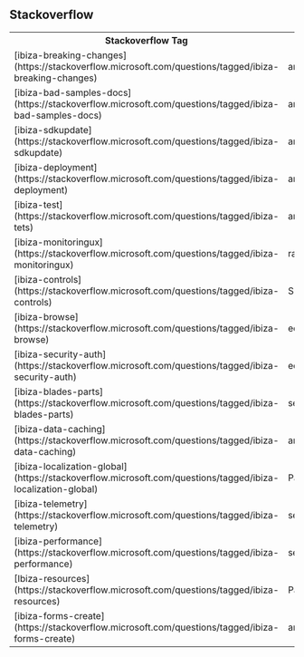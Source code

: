 <!-- TODO:  deprecate this document.   It has been  replaced by  portalfx-extensions-stackoverflow.md -->
## Stackoverflow 

<table>
    <tr>
        <th>Stackoverflow Tag</th>
        <th>Owner</th>
    </tr>
<tr>
    <td> [ibiza-breaking-changes](https://stackoverflow.microsoft.com/questions/tagged/ibiza-breaking-changes) </td>
    <td> amitmod </td>
</tr>
<tr>
    <td> [ibiza-bad-samples-docs](https://stackoverflow.microsoft.com/questions/tagged/ibiza-bad-samples-docs) </td>
    <td> amitmod </td>
</tr>
<tr>
    <td> [ibiza-sdkupdate](https://stackoverflow.microsoft.com/questions/tagged/ibiza-sdkupdate) </td>
    <td> amitmod </td>
</tr>
<tr>
    <td> [ibiza-deployment](https://stackoverflow.microsoft.com/questions/tagged/ibiza-deployment) </td>
    <td> amitmod </td>
</tr>
<tr>
    <td> [ibiza-test](https://stackoverflow.microsoft.com/questions/tagged/ibiza-tets) </td>
    <td> amitmod </td>
</tr>
<tr>
    <td> [ibiza-monitoringux](https://stackoverflow.microsoft.com/questions/tagged/ibiza-monitoringux) </td>
    <td> rajram </td>
</tr>
<tr>
    <td> [ibiza-controls](https://stackoverflow.microsoft.com/questions/tagged/ibiza-controls) </td>
    <td> Shresh </td>
</tr>
<tr>
    <td> [ibiza-browse](https://stackoverflow.microsoft.com/questions/tagged/ibiza-browse) </td>
    <td> edpark </td>
 </tr>
 <tr>   
    <td> [ibiza-security-auth](https://stackoverflow.microsoft.com/questions/tagged/ibiza-security-auth) </td>
    <td> edpark </td>
</tr>
<tr>
    <td> [ibiza-blades-parts](https://stackoverflow.microsoft.com/questions/tagged/ibiza-blades-parts) </td>
    <td> sewatson </td>
</tr>
<tr>
    <td> [ibiza-data-caching](https://stackoverflow.microsoft.com/questions/tagged/ibiza-data-caching) </td>
    <td> amitmod </td>
</tr>
<tr>
    <td> [ibiza-localization-global](https://stackoverflow.microsoft.com/questions/tagged/ibiza-localization-global) </td>
    <td> Paparsad </td>
</tr>
<tr>   
    <td> [ibiza-telemetry](https://stackoverflow.microsoft.com/questions/tagged/ibiza-telemetry) </td>
    <td> sewatson </td>
</tr>
<tr>
    <td> [ibiza-performance](https://stackoverflow.microsoft.com/questions/tagged/ibiza-performance) </td>
    <td> sewatson </td>
</tr>
<tr>
    <td> [Ibiza-resources](https://stackoverflow.microsoft.com/questions/tagged/ibiza-resources) </td>
    <td> Paparsad </td>
</tr>
<tr>
    <td> [ibiza-forms-create](https://stackoverflow.microsoft.com/questions/tagged/ibiza-forms-create) </td>
    <td> amitmod;Paparsad;Shresh </td>
</tr>
